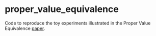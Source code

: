 # proper_value_equivalence

Code to reproduce the toy experiments illustrated in the Proper Value Equivalence [paper](https://arxiv.org/abs/2106.10316).
